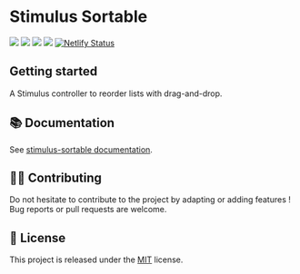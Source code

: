 # Stimulus Sortable

[![](https://img.shields.io/npm/dt/stimulus-sortable.svg)](https://www.npmjs.com/package/stimulus-sortable)
[![](https://img.shields.io/npm/v/stimulus-sortable.svg)](https://www.npmjs.com/package/stimulus-sortable)
[![](https://github.com/stimulus-components/stimulus-sortable/workflows/Lint/badge.svg)](https://github.com/stimulus-components/stimulus-sortable)
[![](https://img.shields.io/github/license/stimulus-components/stimulus-sortable.svg)](https://github.com/stimulus-components/stimulus-sortable)
[![Netlify Status](https://api.netlify.com/api/v1/badges/a8341029-7f19-443d-88aa-02c6325b389e/deploy-status)](https://stimulus-sortable.netlify.com)

## Getting started

A Stimulus controller to reorder lists with drag-and-drop.

## 📚 Documentation

See [stimulus-sortable documentation](https://stimulus-components.netlify.app/docs/components/stimulus-sortable/).

## 👷‍♂️ Contributing

Do not hesitate to contribute to the project by adapting or adding features ! Bug reports or pull requests are welcome.

## 📝 License

This project is released under the [MIT](http://opensource.org/licenses/MIT) license.
